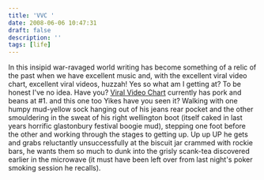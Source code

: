 ```yaml
---
title: 'VVC '
date: 2008-06-06 10:47:31
draft: false
description: ''
tags: [life]
---
```


In this insipid war-ravaged world writing has become something of a relic of the past when we have excellent music and, with the excellent viral video chart, excellent viral videos, huzzah! Yes so what am I getting at? To be honest I've no idea. Have you? [Viral Video Chart](http://www.viralvideochart.com/) currently has pork and beans at #1.  and this one too  Yikes have you seen it? Walking with one humpy mud-yellow sock hanging out of his jeans rear pocket and the other smouldering in the sweat of his right wellington boot (itself caked in last years horrific glastonbury festival boogie mud), stepping one foot before the other and working through the stages to getting up. Up up UP he gets and grabs reluctantly unsuccessfully at the biscuit jar crammed with rockie bars, he wants them so much to dunk into the grisly scank-tea discovered earlier in the microwave (it must have been left over from last night's poker smoking session he recalls).